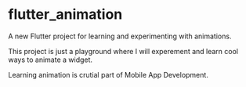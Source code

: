 # flutter_animation

A new Flutter project for learning and experimenting with animations.

This project is just a playground where I will experement and learn cool ways to animate a widget.

Learning animation is crutial part of Mobile App Development.